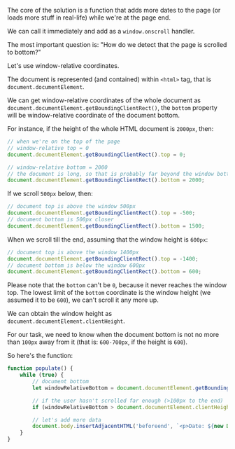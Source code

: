 The core of the solution is a function that adds more dates to the page (or loads more stuff in real-life) while we're at the page end.

We can call it immediately and add as a `window.onscroll` handler.

The most important question is: "How do we detect that the page is scrolled to bottom?"

Let's use window-relative coordinates.

The document is represented (and contained) within `<html>` tag, that is `document.documentElement`.

We can get window-relative coordinates of the whole document as `document.documentElement.getBoundingClientRect()`, the `bottom` property will be window-relative coordinate of the document bottom.

For instance, if the height of the whole HTML document is `2000px`, then:

```js
// when we're on the top of the page
// window-relative top = 0
document.documentElement.getBoundingClientRect().top = 0;

// window-relative bottom = 2000
// the document is long, so that is probably far beyond the window bottom
document.documentElement.getBoundingClientRect().bottom = 2000;
```

If we scroll `500px` below, then:

```js
// document top is above the window 500px
document.documentElement.getBoundingClientRect().top = -500;
// document bottom is 500px closer
document.documentElement.getBoundingClientRect().bottom = 1500;
```

When we scroll till the end, assuming that the window height is `600px`:

```js
// document top is above the window 1400px
document.documentElement.getBoundingClientRect().top = -1400;
// document bottom is below the window 600px
document.documentElement.getBoundingClientRect().bottom = 600;
```

Please note that the `bottom` can't be `0`, because it never reaches the window top. The lowest limit of the `bottom` coordinate is the window height (we assumed it to be `600`), we can't scroll it any more up.

We can obtain the window height as `document.documentElement.clientHeight`.

For our task, we need to know when the document bottom is not no more than `100px` away from it (that is: `600-700px`, if the height is `600`).

So here's the function:

```js
function populate() {
    while (true) {
        // document bottom
        let windowRelativeBottom = document.documentElement.getBoundingClientRect().bottom;

        // if the user hasn't scrolled far enough (>100px to the end)
        if (windowRelativeBottom > document.documentElement.clientHeight + 100) break;

        // let's add more data
        document.body.insertAdjacentHTML('beforeend', `<p>Date: ${new Date()}</p>`);
    }
}
```
